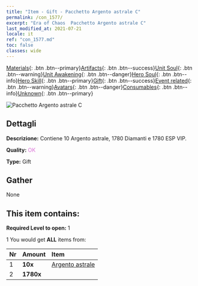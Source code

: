 ```yaml
---
title: "Item - Gift - Pacchetto Argento astrale C"
permalink: /con_1577/
excerpt: "Era of Chaos  Pacchetto Argento astrale C"
last_modified_at: 2021-07-21
locale: it
ref: "con_1577.md"
toc: false
classes: wide
---
```

 [Materials](/ItemsIT/){: .btn .btn--primary}[Artifacts](/ItemsIT/Artifacts/){: .btn .btn--success}[Unit Soul](/ItemsIT/UnitSoul/){: .btn .btn--warning}[Unit Awakening](/ItemsIT/UnitAwakening/){: .btn .btn--danger}[Hero Soul](/ItemsIT/HeroSoul/){: .btn .btn--info}[Hero Skill](/ItemsIT/HeroSkill/){: .btn .btn--primary}[Gift](/ItemsIT/Gift/){: .btn .btn--success}[Event related](/ItemsIT/Events/){: .btn .btn--warning}[Avatars](/ItemsIT/Avatars/){: .btn .btn--danger}[Consumables](/ItemsIT/Consumables/){: .btn .btn--info}[Unknown](/ItemsIT/Unknown/){: .btn .btn--primary}

 ![Pacchetto Argento astrale C](/images/t/i_907193.png)

## Dettagli
 **Descrizione:** Contiene 10 Argento astrale, 1780 Diamanti e 1780 ESP VIP.

 **Quality:** <span style="color: #DA70D6">OK</span>

 **Type:** Gift

## Gather

  None

## This item contains:

 **Required Level to open:** 1

 1 You would get **ALL** items  from:

  | Nr | Amount |     Item    |
  |:---|:-------|:------------|
  | 1 |  **10x** | [Argento astrale](/ItemsIT/con_969/) |  | 
  | 2 |  **1780x** | <i class="fas fa-gem"/> |  | 
